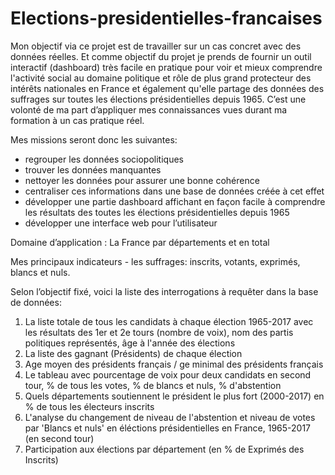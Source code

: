 # Elections-presidentielles-francaises
Mon objectif via ce projet est de travailler sur un cas concret avec des données réelles.
Et comme objectif du projet je prends de fournir un outil interactif (dashboard) très facile en pratique pour voir et mieux comprendre l'activité social au 
domaine politique et rôle de plus grand protecteur des intérêts nationales en France et également qu'elle partage des données des suffrages sur toutes les élections 
présidentielles depuis 1965. 
C’est une volonté de ma part d’appliquer mes connaissances vues durant ma formation à un cas pratique réel.

Mes missions seront donc les suivantes:
- regrouper les données sociopolitiques 
- trouver les données manquantes 
- nettoyer les données pour assurer une bonne cohérence
- centraliser ces informations dans une base de données créée à cet effet
- développer une partie dashboard affichant en façon facile à comprendre les résultats des toutes les élections présidentielles depuis 1965  
- développer une interface web pour l’utilisateur 

Domaine d’application : La France par départements et en total

Mes principaux indicateurs - les suffrages:  inscrits,  votants,  exprimés, blancs et nuls. 

Selon l’objectif fixé, voici la liste des interrogations à requêter dans la base de données:
1) La liste totale de tous les candidats à chaque élection 1965-2017 avec les résultats des 1er et 2e tours (nombre de voix), nom des partis politiques représentés, 
âge à l'année des élections
2) La liste des gagnant (Présidents) de chaque élection
3) Age moyen des présidents français /  ge minimal des présidents français
4) Le tableau avec pourcentage de voix pour deux candidats en second tour, % de tous les votes, % de blancs et nuls, % d'abstention
5) Quels départements soutiennent le président le plus fort (2000-2017) en % de tous les électeurs inscrits 
6) L'analyse du changement de niveau de l'abstention et niveau de votes par 'Blancs et nuls' en éléctions présidentielles en France, 1965-2017 (en second tour)
7) Participation aux élections par département (en % de Exprimés des Inscrits)

